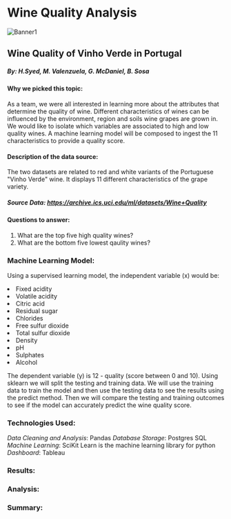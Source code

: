 # Wine Quality Analysis
![Banner1](https://user-images.githubusercontent.com/88520573/148013422-c293a860-f943-414a-9d57-525c95b09752.png)

## Wine Quality of Vinho Verde in Portugal

##### By: H.Syed, M. Valenzuela, G. McDaniel, B. Sosa

#### Why we picked this topic:
As a team, we were all interested in learning more about the attributes that determine the quality of wine. Different characteristics of wines can be influenced by the environment, region and soils wine grapes are grown in. We would like to isolate which variables are associated to high and low quality wines. A machine learning model will be composed to ingest the 11 characteristics to provide a quality score.

#### Description of the data source: 
The two datasets are related to red and white variants of the Portuguese "Vinho Verde" wine. It displays 11 different characteristics of the grape variety. 
##### Source Data: https://archive.ics.uci.edu/ml/datasets/Wine+Quality
     
#### Questions to answer: 
  <ol>
  <li> What are the top five high quality wines? </li>
  <li> What are the bottom five lowest qaulity wines? </li>
  </ol>
  
### Machine Learning Model: 
Using a supervised learning model, the independent variable (x) would be:

<li> Fixed acidity </li>
<li> Volatile acidity </li>
<li> Citric acid </li>
<li> Residual sugar </li>
<li> Chlorides </li>
<li> Free sulfur dioxide </li> 
<li> Total sulfur dioxide </li>
<li> Density </li>
<li> pH </li>
<li> Sulphates </li> 
<li> Alcohol </li>

The dependent variable (y) is 12 - quality (score between 0 and 10). Using sklearn we will split the testing and training data. We will use the training data to train the model and then use the testing data to see the results using the predict method. Then we will compare the testing and training outcomes to see if the model can accurately predict the wine quality score.

### Technologies Used:
*Data Cleaning and Analysis*: Pandas
*Database Storage*: Postgres SQL
*Machine Learning*: SciKit Learn is the machine learning library for python
*Dashboard*: Tableau


### Results:



### Analysis: 



### Summary:


